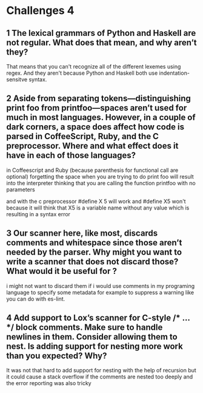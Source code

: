 # Challenges 4

## 1 The lexical grammars of Python and Haskell are not regular. What does that mean, and why aren’t they?

That means that you can't recognize all of the different lexemes using regex.
And they aren't because Python and Haskell both use indentation-sensitve syntax.

## 2 Aside from separating tokens—distinguishing print foo from printfoo—spaces aren’t used for much in most languages. However, in a couple of dark corners, a space does affect how code is parsed in CoffeeScript, Ruby, and the C preprocessor. Where and what effect does it have in each of those languages?

in Coffeescript and Ruby (because parenthesis for functional call are optional) forgetting the space when you are trying to do print foo will result into the interpreter thinking that you are calling the function printfoo with no parameters

and with the c preprocessor #define X 5 will work and #define X5 won't because it will think that X5 is a variable name without any value which is resulting in a syntax error

## 3 Our scanner here, like most, discards comments and whitespace since those aren’t needed by the parser. Why might you want to write a scanner that does not discard those? What would it be useful for ? 

i might not want to discard them if i would use comments in my programing language to specify some metadata for example to suppress a warning like you can do with es-lint. 

## 4 Add support to Lox’s scanner for C-style /* ... */ block comments. Make sure to handle newlines in them. Consider allowing them to nest. Is adding support for nesting more work than you expected? Why?

It was not that hard to add support for nesting with the help of recursion but it could cause a stack overflow if the comments are nested too deeply and the error reporting was also tricky

